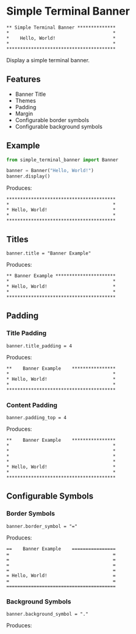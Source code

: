 # Simple Terminal Banner

```
** Simple Terminal Banner **************
*                                      *
*    Hello, World!                     *
*                                      *
****************************************
```

Display a simple terminal banner.

## Features

* Banner Title
* Themes
* Padding
* Margin
* Configurable border symbols
* Configurable background symbols

## Example

```python
from simple_terminal_banner import Banner

banner = Banner("Hello, World!")
banner.display()
```

Produces:

```
****************************************
*                                      *
* Hello, World!                        *
*                                      *
****************************************
```

## Titles

```
banner.title = "Banner Example"
```
Produces:
```
** Banner Example **********************
*                                      *
* Hello, World!                        *
*                                      *
****************************************
```

## Padding

### Title Padding

```
banner.title_padding = 4
```

Produces:

```
**    Banner Example    ****************
*                                      *
* Hello, World!                        *
*                                      *
****************************************
```

### Content Padding

```
banner.padding_top = 4
```

Produces:

```
**    Banner Example    ****************
*                                      *
*                                      *
*                                      *
*                                      *
* Hello, World!                        *
*                                      *
****************************************
```

## Configurable Symbols

### Border Symbols

```
banner.border_symbol = "="
```

Produces:

```
==    Banner Example    ================
=                                      =
=                                      =
=                                      =
=                                      =
= Hello, World!                        =
=                                      =
========================================
```

### Background Symbols

```
banner.background_symbol = "."
```

Produces:

```
```
